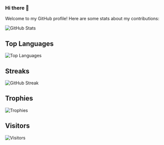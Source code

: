 ### Hi there 👋

Welcome to my GitHub profile! Here are some stats about my contributions:

![GitHub Stats](https://github-readme-stats.vercel.app/api?username=poshraj24&show_icons=true&theme=radical)

## Top Languages

![Top Languages](https://github-readme-stats.vercel.app/api/top-langs/?username=poshraj24&layout=compact&theme=radical)

## Streaks

![GitHub Streak](https://github-readme-streak-stats.herokuapp.com/?user=poshraj24&theme=radical)

## Trophies

![Trophies](https://github-profile-trophy.vercel.app/?username=poshraj24&theme=dracula)

## Visitors

![Visitors](https://visitor-badge.laobi.icu/badge?page_id=poshraj24.poshraj24)
<!--
**poshraj24/poshraj24** is a ✨ _special_ ✨ repository because its `README.md` (this file) appears on your GitHub profile.

Here are some ideas to get you started:

- 🔭 I’m currently working on ...
- 🌱 I’m currently learning ...
- 👯 I’m looking to collaborate on ...
- 🤔 I’m looking for help with ...
- 💬 Ask me about ...
- 📫 How to reach me: ...
- 😄 Pronouns: ...
- ⚡ Fun fact: ...
-->
